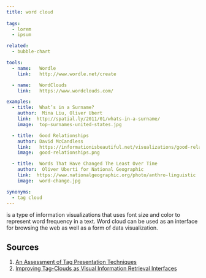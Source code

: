 ```yaml
---
title: word cloud
  
tags:
  - lorem
  - ipsum

related:
  - bubble-chart

tools:
  - name:   Wordle
    link:   http://www.wordle.net/create

  - name:   WordClouds
    link:   https://www.wordclouds.com/

examples:
  - title:  What’s in a Surname?
    author:  Mina Liu, Oliver Ubert
    link:  http://spatial.ly/2011/01/whats-in-a-surname/
    image:  top-surnames-united-states.jpg

  - title:  Good Relationships
    author: David McCandless
    link:   https://informationisbeautiful.net/visualizations/good-relationtips-most-commonly-given-relationship-advice
    image:  good-relationships.png

  - title:  Words That Have Changed The Least Over Time
    author:  Oliver Uberti for National Geographic
    link:  https://www.nationalgeographic.org/photo/anthro-linguistic
    image:  word-change.jpg

synonyms: 
  - tag cloud
---
```


is a type of information visualizations that uses font size and color to represent word frequency in a text. Word cloud can be used as an interface for browsing the web as well as a form of data visualization.

<!--more-->

## Sources
1. [An Assessment of Tag Presentation Techniques](http://www2007.org/htmlposters/poster988/)
2. [Improving Tag-Clouds as Visual Information Retrieval Interfaces](http://www.yusef.es/improving_tagclouds.pdf)
